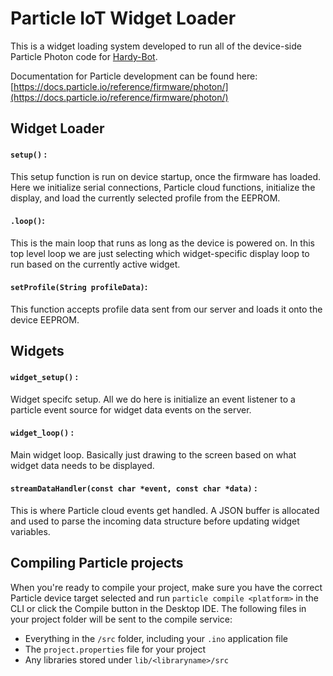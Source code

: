 # Particle IoT Widget Loader

This is a widget loading system developed to run all of the device-side Particle Photon code for [Hardy-Bot](https://github.com/hardy-boys/hardy-bot).

Documentation for Particle development can be found here: [https://docs.particle.io/reference/firmware/photon/](https://docs.particle.io/reference/firmware/photon/)

## Widget Loader

#### ```setup()``` :  
This setup function is run on device startup, once the firmware has loaded.  Here we initialize serial connections, Particle cloud functions, initialize the display, and load the  currently selected profile from the EEPROM.

#### ```.loop()```:
This is the main loop that runs as long as the device is powered on.  In this top level loop we are just selecting which widget-specific display loop to run based on the currently active widget.

#### ```setProfile(String profileData)```:  
This function accepts profile data sent from our server and loads it onto the device EEPROM.

## Widgets

#### ```widget_setup()``` : 
Widget specifc setup.  All we do here is initialize an event listener to a particle event source for widget data events on the server.

#### ```widget_loop()``` : 
Main widget loop.  Basically just drawing to the screen based on what widget data needs to be displayed.

#### ```streamDataHandler(const char *event, const char *data)``` :
This is where Particle cloud events get handled.  A JSON buffer is allocated and used to parse the incoming data structure before updating widget variables.

## Compiling Particle projects

When you're ready to compile your project, make sure you have the correct Particle device target selected and run `particle compile <platform>` in the CLI or click the Compile button in the Desktop IDE. The following files in your project folder will be sent to the compile service:

- Everything in the `/src` folder, including your `.ino` application file
- The `project.properties` file for your project
- Any libraries stored under `lib/<libraryname>/src`
